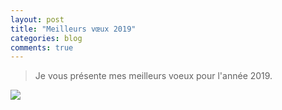 ```yaml
---
layout: post
title: "Meilleurs vœux 2019"
categories: blog
comments: true
---
```


> Je vous présente mes meilleurs voeux pour l'année 2019. 

![](/_pics/blog/21/new-year.gif)
